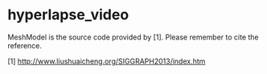 # hyperlapse_video

MeshModel is the source code provided by [1].
Please remember to cite the reference.

[1] http://www.liushuaicheng.org/SIGGRAPH2013/index.htm